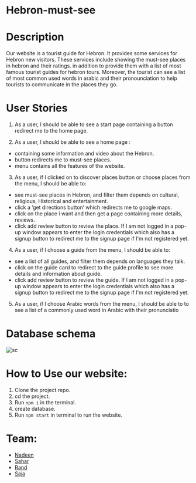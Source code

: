 # Hebron-must-see

# Description 
Our website is a tourist guide for Hebron. It provides some services for Hebron new visitors. These services include showing the must-see places in hebron and their ratings. in addition to provide them with a list of most famous tourist guides for hebron tours. Moreover, the tourist can see a list of most common used words in arabic and their pronounciation to help tourists to communicate in the places they go.

# User Stories

1. As a user, I should be able to see a start page containing a button redirect me to the home page.

2. As a user, I should be able to see a home page :

- containing some information and video about the Hebron.
- button redirects me to must-see places.
- menu contains all the features of the website.

3. As a user, if I clicked on to discover places button or choose places from the menu, I should be able to:

- see must-see places in Hebron, and filter them depends on cultural, religious, Historical and entertainment.
- click a ‘get directions button’ which redirects me to google maps.
- click on the place i want and then get a page containing more details, reviews.
- click add review button to review the place. If I am not logged in a pop-up window appears to enter the login credentials which also has a signup button to redirect me to the signup page if I'm not registered yet.

4.  As a user, if I choose a guide from the menu, I should be able to:

- see a list of all guides, and filter them depends on languages they talk.
- click on the guide card to redirect to the guide profile to see more details and information about guide.
- click add review button to review the guide. If I am not logged in a pop-up window appears to enter the login credentials which also has a signup button to redirect me to the signup page if I'm not registered yet.

5. As a user, if I choose Arabic words from the menu, I should be able to
   to see a list of a commonly used word in Arabic with their pronunciatio

# Database schema

![sc](https://user-images.githubusercontent.com/48320569/64129936-e83cde80-cdc7-11e9-8adc-783e6399a9eb.png)

# How to Use our website:

1. Clone the project repo.
2. cd the project.
3. Run `npm i` in the terminal.
4. create database.
5. Run `npm start` in terminal to run the website.

# Team:

- [Nadeen](https://github.com/Nadeen123)
- [Sahar](https://github.com/saharAdem)
- [Rand](https://github.com/RandInaim)
- [Saja](https://github.com/SajaLahaleeh)
